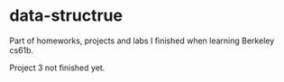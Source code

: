 # data-structrue

Part of homeworks, projects and labs I finished when learning Berkeley cs61b.

Project 3 not finished yet.
